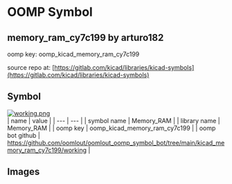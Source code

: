 # OOMP Symbol  
## memory_ram_cy7c199  by arturo182  
  
oomp key: oomp_kicad_memory_ram_cy7c199  
  
source repo at: [https://gitlab.com/kicad/libraries/kicad-symbols](https://gitlab.com/kicad/libraries/kicad-symbols)  
## Symbol  
  
[![working.png](working_600.png)](working.png)  
| name | value | 
| --- | --- | 
| symbol name | Memory_RAM | 
| library name | Memory_RAM | 
| oomp key | oomp_kicad_memory_ram_cy7c199 | 
| oomp bot github | https://github.com/oomlout/oomlout_oomp_symbol_bot/tree/main/kicad_memory_ram_cy7c199/working | 
## Images  
